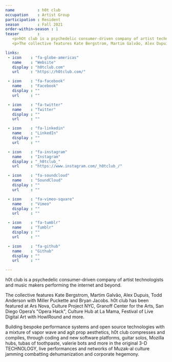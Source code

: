```yaml
---
name          : h0t club
occupation    : Artist Group
participation : Resident
season        : Fall 2021
order-within-season : 1
teaser        :
   <p>hOt club is a psychedelic consumer-driven company of artist technologists, and music makers performing the internet and beyond.</p>
   <p>The collective features Kate Bergstrom, Martim Galvão, Alex Dupuis, Todd Anderson with Miller Puckette and Bryan Jacobs, and a mixture of vapor wave and agit prop aesthetics, guitar solos, Mozilla hubs, tubas of toothpaste, culture jamming combatting dehumanization and corporate hegemony.</p>

links:
 - icon    : "fa-globe-americas"
   name    : "Website"
   display : "h0tclub.com"
   url     : "https://h0tclub.com/"

 - icon    : "fa-facebook"
   name    : "Facebook"
   display : ""
   url     : ""

 - icon    : "fa-twitter"
   name    : "Twitter"
   display : ""
   url     : ""

 - icon    : "fa-linkedin"
   name    : "LinkedIn"
   display : ""
   url     : ""

 - icon    : "fa-instagram"
   name    : "Instagram"
   display : "_h0tclub_"
   url     : "https://www.instagram.com/_h0tclub_/"

 - icon    : "fa-soundcloud"
   name    : "SoundCloud"
   display : ""
   url     : ""

 - icon    : "fa-vimeo-square"
   name    : "Vimeo"
   display : ""
   url     : ""

 - icon    : "fa-tumblr"
   name    : "Tumblr"
   display : ""
   url     : ""

 - icon    : "fa-github"
   name    : "Github"
   display : ""
   url     : ""

---
```

h0t club is a psychedelic consumer-driven company of artist technologists and music makers performing the internet and beyond.

The collective features Kate Bergstrom, Martim Galvão, Alex Dupuis, Todd Anderson with Miller Puckette and Bryan Jacobs. h0t club has been featured at Ars Nova, Culture Project NYC, Granoff Center for the Arts, San Diego Opera’s "Opera Hack", Culture Hub at La Mama, Festival of Live Digital Art with HowlRound and more. 

Building bespoke performance systems and open source technologies with a mixture of vapor wave and agit prop aesthetics, h0t club compresses and compiles, through coding and new software platforms, guitar solos, Mozilla hubs, tubas of toothpaste, valerie bots and more in the original 3-D TECHNOLOGY, live performances and networks of Muzak-al culture jamming combatting dehumanization and corporate hegemony.